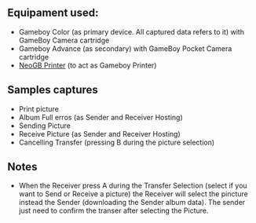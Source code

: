## Equipament used:
- Gameboy Color (as primary device. All captured data refers to it) with GameBoy Camera cartridge
- Gameboy Advance (as secondary) with GameBoy Pocket Camera cartridge
- [NeoGB Printer](https://github.com/zenaro147/NeoGB-Printer) (to act as Gameboy Printer)

## Samples captures
- Print picture
- Album Full erros (as Sender and Receiver Hosting)
- Sending Picture
- Receive Picture  (as Sender and Receiver Hosting)
- Cancelling Transfer (pressing B during the picture selection)

## Notes
- When the Receiver press A during the Transfer Selection (select if you want to Send or Receive a picture) the Receiver will select the pincture instead the Sender (downloading the Sender album data). The sender just need to confirm the transer after selecting the Picture.
